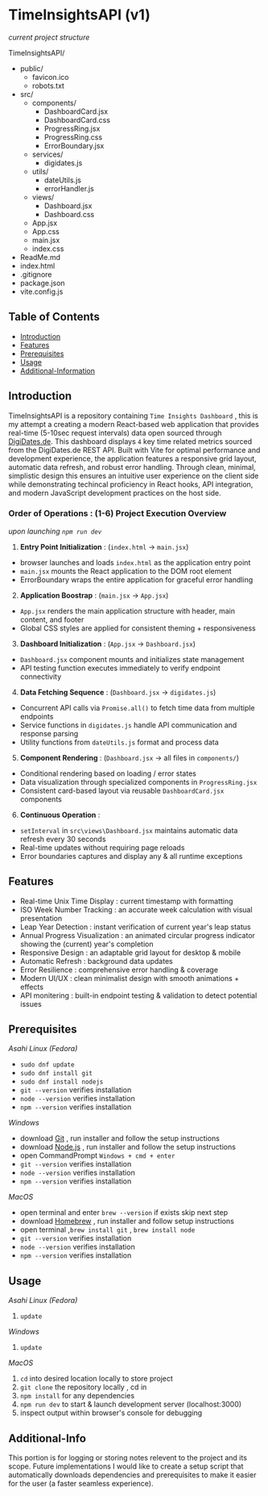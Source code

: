 # TimeInsightsAPI (v1)

_current project structure_  

TimeInsightsAPI/
 - public/
    - favicon.ico
    - robots.txt
 - src/
    - components/
        - DashboardCard.jsx
        - DashboardCard.css
        - ProgressRing.jsx
        - ProgressRing.css
        - ErrorBoundary.jsx
    - services/
        - digidates.js
    - utils/
        - dateUtils.js
        - errorHandler.js
    - views/
        - Dashboard.jsx
        - Dashboard.css
    - App.jsx
    - App.css
    - main.jsx
    - index.css
 - ReadMe.md
 - index.html
 - .gitignore
 - package.json
 - vite.config.js

## Table of Contents
- [Introduction](#introduction)
- [Features](#features)
- [Prerequisites](#prerequisites)
- [Usage](#usage)
- [Additional-Information](#Additional-Info)

## Introduction

TimeInsightsAPI is a repository containing `Time Insights Dashboard` , this is my attempt a creating a modern React-based web application that provides real-time (5-10sec request intervals) data open sourced through [DigiDates.de](digidates.de). This dashboard displays `4` key time related metrics sourced from the DigiDates.de REST API. Built with Vite for optimal performance and development experience, the application features a responsive grid layout, automatic data refresh, and robust error handling. Through clean, minimal, simplistic design this ensures an intuitive user experience on the client side while demonstrating techincal proficiency in React hooks, API integration, and modern JavaScript development practices on the host side.

### Order of Operations : (1-6) Project Execution Overview

*upon launching `npm run dev`*

1. **Entry Point Initialization** : (`index.html` -> `main.jsx`) 
- browser launches and loads `index.html` as the application entry point
- `main.jsx` mounts the React application to the DOM root element
- ErrorBoundary wraps the entire application for graceful error handling

2. **Application Boostrap** : (`main.jsx` -> `App.jsx`)
- `App.jsx` renders the main application structure with header, main content, and footer
- Global CSS styles are applied for consistent theming + responsiveness

3. **Dashboard Initialization** : (`App.jsx` -> `Dashboard.jsx`)
- `Dashboard.jsx` component mounts and initializes state management
- API testing function executes immediately to verify endpoint connectivity

4. **Data Fetching Sequence** : (`Dashboard.jsx` -> `digidates.js`)
- Concurrent API calls via `Promise.all()` to fetch time data from multiple endpoints
- Service functions in `digidates.js` handle API communication and response parsing
- Utility functions from `dateUtils.js` format and process data

5. **Component Rendering** : (`Dashboard.jsx` -> all files in `components/`)
- Conditional rendering based on loading / error states
- Data visualization through specialized components in `ProgressRing.jsx`
- Consistent card-based layout via reusable `DashboardCard.jsx` components

6. **Continuous Operation** :
- `setInterval` in `src\views\Dashboard.jsx` maintains automatic data refresh every 30 seconds
- Real-time updates without requiring page reloads
- Error boundaries captures and display any & all runtime exceptions

## Features

- Real-time Unix Time Display : current timestamp with formatting
- ISO Week Number Tracking : an accurate week calculation with visual presentation
- Leap Year Detection : instant verification of current year's leap status
- Annual Progress Visualization : an animated circular progress indicator showing the (current) year's completion
- Responsive Design : an adaptable grid layout for desktop & mobile
- Automatic Refresh : background data updates
- Error Resilience : comprehensive error handling & coverage
- Modern UI/UX : clean minimalist design with smooth animations + effects
- API monitering : built-in endpoint testing & validation to detect potential issues

## Prerequisites

_Asahi Linux (Fedora)_
- `sudo dnf update`
- `sudo dnf install git`
- `sudo dnf install nodejs`
- `git --version` verifies installation
- `node --version` verifies installation
- `npm --version` verifies installation

_Windows_
- download [Git](https://git-scm.com/downloads) , run installer and follow the setup instructions
- download [Node.js](nodejs.org) , run installer and follow the setup instructions
- open CommandPrompt `Windows + cmd + enter`
- `git --version` verifies installation
- `node --version` verifies installation
- `npm --version` verifies installation

_MacOS_  
- open terminal and enter `brew --version` if exists skip next step
- download [Homebrew](brew.sh) , run installer and follow setup instructions
- open terminal ,`brew install git` , `brew install node`
- `git --version` verifies installation
- `node --version` verifies installation
- `npm --version` verifies installation

## Usage 

_Asahi Linux (Fedora)_
1. `update`

_Windows_
1. `update`

_MacOS_
1. `cd` into desired location locally to store project
2. `git clone` the repository locally , cd in  
3. `npm install` for any dependencies  
4. `npm run dev` to start & launch development server (localhost:3000)
5. inspect output within browser's console for debugging

## Additional-Info

This portion is for logging or storing notes relevent to the project and its scope. Future implementations I would like to create a setup script that automatically downloads dependencies and prerequisites to make it easier for the user (a faster seamless experience).
